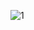 ![1](https://github.com/cyber-robot1/Mastering-4-critical-SKILLS-using-CPP-17-course/assets/76911827/979a27fb-69c6-4d5f-8480-9cfd0149d8cf)
